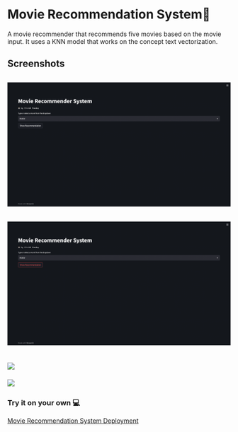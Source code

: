 
# Movie Recommendation System🚀

A movie recommender that recommends five movies based on the movie input.
It uses a KNN model that works on the concept text vectorization.


## Screenshots

![](https://github.com/VividhPandey003/movie_recommendation_system/blob/main/images/1.png)
---
![](https://github.com/VividhPandey003/movie_recommendation_system/blob/main/images/2.png)
---
![](https://github.com/VividhPandey003/movie_recommendation_system/blob/main/images/3.png)
---
![](https://github.com/VividhPandey003/movie_recommendation_system/blob/main/images/4.png)


### Try it on your own 💻
  [Movie Recommendation System Deployment](https://huggingface.co/spaces/coder003/movie-recommender)
